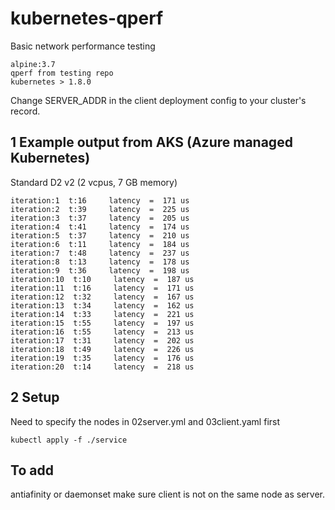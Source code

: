 # kubernetes-qperf
Basic network performance testing

```
alpine:3.7
qperf from testing repo
kubernetes > 1.8.0
```

Change SERVER_ADDR in the client deployment config to your cluster's record.

## 1 Example output from AKS (Azure managed Kubernetes)
Standard D2 v2 (2 vcpus, 7 GB memory)
```
iteration:1  t:16     latency  =  171 us
iteration:2  t:39     latency  =  225 us
iteration:3  t:37     latency  =  205 us
iteration:4  t:41     latency  =  174 us
iteration:5  t:37     latency  =  210 us
iteration:6  t:11     latency  =  184 us
iteration:7  t:48     latency  =  237 us
iteration:8  t:13     latency  =  178 us
iteration:9  t:36     latency  =  198 us
iteration:10  t:10     latency  =  187 us
iteration:11  t:16     latency  =  171 us
iteration:12  t:32     latency  =  167 us
iteration:13  t:34     latency  =  162 us
iteration:14  t:33     latency  =  221 us
iteration:15  t:55     latency  =  197 us
iteration:16  t:55     latency  =  213 us
iteration:17  t:31     latency  =  202 us
iteration:18  t:49     latency  =  226 us
iteration:19  t:35     latency  =  176 us
iteration:20  t:14     latency  =  218 us
```

## 2 Setup

Need to specify the nodes in 02server.yml and 03client.yaml first
```
kubectl apply -f ./service
```


## To add
antiafinity or daemonset
make sure client is not on the same node as server.
